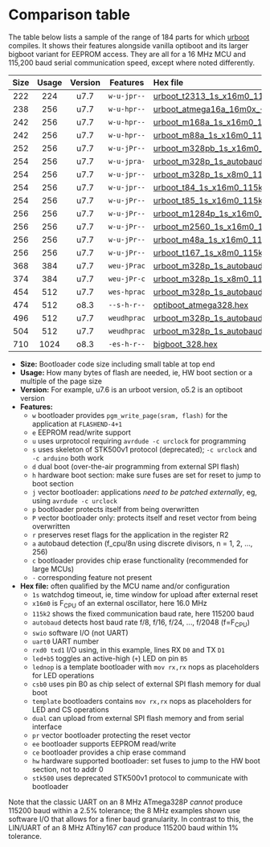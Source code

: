 # Comparison table

The table below lists a sample of the range of 184 parts for which
[urboot](https://github.com/stefanrueger/urboot/blob/main/README.md) compiles. It shows their
features alongside vanilla optiboot and its larger bigboot variant for EEPROM access. They are all
for a 16 MHz MCU and 115,200 baud serial communication speed, except where noted differently.


|Size|Usage|Version|Features|Hex file|
|:-:|:-:|:-:|:-:|:--|
|222|224|u7.7|`w-u-jpr--`|[urboot_t2313_1s_x16m0_115k2_uart0_rxd0_txd1_lednop.hex](https://raw.githubusercontent.com/stefanrueger/urboot.hex/main/mcus/attiny2313/watchdog_1_s/external_oscillator_x/16m000000_hz/+115k2_baud/uart0_rxd0_txd1/lednop/urboot_t2313_1s_x16m0_115k2_uart0_rxd0_txd1_lednop.hex)|
|238|256|u7.7|`w-u-hpr--`|[urboot_atmega16a_16m0x_+115k2_uart0_rxd0_txd1_lednop_fr_hw.hex](https://raw.githubusercontent.com/stefanrueger/urboot.hex/main/mcus/atmega16a/watchdog_1_s/external_oscillator_x/16m000000_hz/+115k2_baud/uart0_rxd0_txd1/lednop/urboot_m16a_1s_x16m0_115k2_uart0_rxd0_txd1_lednop_hw.hex)|
|242|256|u7.7|`w-u-hpr--`|[urboot_m168a_1s_x16m0_115k2_uart0_rxd0_txd1_lednop_hw.hex](https://raw.githubusercontent.com/stefanrueger/urboot.hex/main/mcus/atmega168a/watchdog_1_s/external_oscillator_x/16m000000_hz/+115k2_baud/uart0_rxd0_txd1/lednop/urboot_m168a_1s_x16m0_115k2_uart0_rxd0_txd1_lednop_hw.hex)|
|242|256|u7.7|`w-u-hpr--`|[urboot_m88a_1s_x16m0_115k2_uart0_rxd0_txd1_lednop_hw.hex](https://raw.githubusercontent.com/stefanrueger/urboot.hex/main/mcus/atmega88a/watchdog_1_s/external_oscillator_x/16m000000_hz/+115k2_baud/uart0_rxd0_txd1/lednop/urboot_m88a_1s_x16m0_115k2_uart0_rxd0_txd1_lednop_hw.hex)|
|252|256|u7.7|`w-u-jPr--`|[urboot_m328pb_1s_x16m0_115k2_uart1_rxb4_txb3_lednop.hex](https://raw.githubusercontent.com/stefanrueger/urboot.hex/main/mcus/atmega328pb/watchdog_1_s/external_oscillator_x/16m000000_hz/+115k2_baud/uart1_rxb4_txb3/lednop/urboot_m328pb_1s_x16m0_115k2_uart1_rxb4_txb3_lednop.hex)|
|254|256|u7.7|`w-u-jpra-`|[urboot_m328p_1s_autobaud_uart0_rxd0_txd1_led+b5.hex](https://raw.githubusercontent.com/stefanrueger/urboot.hex/main/boards/uno/atmega328p/watchdog_1_s/autobaud/uart0_rxd0_txd1/led+b5/urboot_m328p_1s_autobaud_uart0_rxd0_txd1_led+b5.hex)|
|254|256|u7.7|`w-u-jpr--`|[urboot_m328p_1s_x8m0_115k2_swio_rxd0_txd1_lednop.hex](https://raw.githubusercontent.com/stefanrueger/urboot.hex/main/mcus/atmega328p/watchdog_1_s/external_oscillator_x/+8m000000_hz/+115k2_baud/uart0_rxd0_txd1/lednop/urboot_m328p_1s_x8m0_115k2_swio_rxd0_txd1_lednop.hex)|
|254|256|u7.7|`w-u-jpr--`|[urboot_t84_1s_x16m0_115k2_swio_rxa3_txa2_lednop.hex](https://raw.githubusercontent.com/stefanrueger/urboot.hex/main/mcus/attiny84/watchdog_1_s/external_oscillator_x/16m000000_hz/+115k2_baud/swio_rxa3_txa2/lednop/urboot_t84_1s_x16m0_115k2_swio_rxa3_txa2_lednop.hex)|
|254|256|u7.7|`w-u-jPr--`|[urboot_t85_1s_x16m0_115k2_swio_rxb4_txb3_lednop.hex](https://raw.githubusercontent.com/stefanrueger/urboot.hex/main/mcus/attiny85/watchdog_1_s/external_oscillator_x/16m000000_hz/+115k2_baud/swio_rxb4_txb3/lednop/urboot_t85_1s_x16m0_115k2_swio_rxb4_txb3_lednop.hex)|
|256|256|u7.7|`w-u-jPr--`|[urboot_m1284p_1s_x16m0_115k2_uart0_rxd0_txd1_lednop.hex](https://raw.githubusercontent.com/stefanrueger/urboot.hex/main/mcus/atmega1284p/watchdog_1_s/external_oscillator_x/16m000000_hz/+115k2_baud/uart0_rxd0_txd1/lednop/urboot_m1284p_1s_x16m0_115k2_uart0_rxd0_txd1_lednop.hex)|
|256|256|u7.7|`w-u-jPr--`|[urboot_m2560_1s_x16m0_115k2_uart0_rxe0_txe1_lednop.hex](https://raw.githubusercontent.com/stefanrueger/urboot.hex/main/mcus/atmega2560/watchdog_1_s/external_oscillator_x/16m000000_hz/+115k2_baud/uart0_rxe0_txe1/lednop/urboot_m2560_1s_x16m0_115k2_uart0_rxe0_txe1_lednop.hex)|
|256|256|u7.7|`w-u-jPr--`|[urboot_m48a_1s_x16m0_115k2_uart0_rxd0_txd1_lednop.hex](https://raw.githubusercontent.com/stefanrueger/urboot.hex/main/mcus/atmega48a/watchdog_1_s/external_oscillator_x/16m000000_hz/+115k2_baud/uart0_rxd0_txd1/lednop/urboot_m48a_1s_x16m0_115k2_uart0_rxd0_txd1_lednop.hex)|
|256|256|u7.7|`w-u-jPr--`|[urboot_t167_1s_x8m0_115k2_uart0_rxa0_txa1_lednop.hex](https://raw.githubusercontent.com/stefanrueger/urboot.hex/main/mcus/attiny167/watchdog_1_s/external_oscillator_x/+8m000000_hz/+115k2_baud/uart0_rxa0_txa1/lednop/urboot_t167_1s_x8m0_115k2_uart0_rxa0_txa1_lednop.hex)|
|368|384|u7.7|`weu-jPrac`|[urboot_m328p_1s_autobaud_uart0_rxd0_txd1_lednop_pr_ee_ce.hex](https://raw.githubusercontent.com/stefanrueger/urboot.hex/main/mcus/atmega328p/watchdog_1_s/autobaud/uart0_rxd0_txd1/lednop/urboot_m328p_1s_autobaud_uart0_rxd0_txd1_lednop_pr_ee_ce.hex)|
|374|384|u7.7|`weu-jPr-c`|[urboot_m328p_1s_x8m0_115k2_swio_rxd0_txd1_lednop_pr_ee_ce.hex](https://raw.githubusercontent.com/stefanrueger/urboot.hex/main/mcus/atmega328p/watchdog_1_s/external_oscillator_x/+8m000000_hz/+115k2_baud/uart0_rxd0_txd1/lednop/urboot_m328p_1s_x8m0_115k2_swio_rxd0_txd1_lednop_pr_ee_ce.hex)|
|454|512|u7.7|`wes-hprac`|[urboot_m328p_1s_autobaud_uart0_rxd0_txd1_lednop_ee_ce_hw_stk500.hex](https://raw.githubusercontent.com/stefanrueger/urboot.hex/main/mcus/atmega328p/watchdog_1_s/autobaud/uart0_rxd0_txd1/lednop/urboot_m328p_1s_autobaud_uart0_rxd0_txd1_lednop_ee_ce_hw_stk500.hex)|
|474|512|o8.3|`--s-h-r--`|[optiboot_atmega328.hex](https://raw.githubusercontent.com/stefanrueger/urboot/main/src/all/optiboot_atmega328.hex)|
|496|512|u7.7|`weudhprac`|[urboot_m328p_1s_autobaud_uart0_rxd0_txd1_led+d5_csb0_dual_ee_ce_hw.hex](https://raw.githubusercontent.com/stefanrueger/urboot.hex/main/boards/urclockusb/atmega328p/watchdog_1_s/autobaud/uart0_rxd0_txd1/led+d5_csb0_dual/urboot_m328p_1s_autobaud_uart0_rxd0_txd1_led+d5_csb0_dual_ee_ce_hw.hex)|
|504|512|u7.7|`weudhprac`|[urboot_m328p_1s_autobaud_uart0_rxd0_txd1_template_dual_ee_ce_hw.hex](https://raw.githubusercontent.com/stefanrueger/urboot.hex/main/mcus/atmega328p/watchdog_1_s/autobaud/uart0_rxd0_txd1/template_dual/urboot_m328p_1s_autobaud_uart0_rxd0_txd1_template_dual_ee_ce_hw.hex)|
|710|1024|o8.3|`-es-h-r--`|[bigboot_328.hex](https://raw.githubusercontent.com/stefanrueger/urboot/main/src/all/bigboot_328.hex)|

- **Size:** Bootloader code size including small table at top end
- **Usage:** How many bytes of flash are needed, ie, HW boot section or a multiple of the page size
- **Version:** For example, u7.6 is an urboot version, o5.2 is an optiboot version
- **Features:**
  + `w` bootloader provides `pgm_write_page(sram, flash)` for the application at `FLASHEND-4+1`
  + `e` EEPROM read/write support
  + `u` uses urprotocol requiring `avrdude -c urclock` for programming
  + `s` uses skeleton of STK500v1 protocol (deprecated); `-c urclock` and `-c arduino` both work
  + `d` dual boot (over-the-air programming from external SPI flash)
  + `h` hardware boot section: make sure fuses are set for reset to jump to boot section
  + `j` vector bootloader: applications *need to be patched externally*, eg, using `avrdude -c urclock`
  + `p` bootloader protects itself from being overwritten
  + `P` vector bootloader only: protects itself and reset vector from being overwritten
  + `r` preserves reset flags for the application in the register R2
  + `a` autobaud detection (f_cpu/8n using discrete divisors, n = 1, 2, ..., 256)
  + `c` bootloader provides chip erase functionality (recommended for large MCUs)
  + `-` corresponding feature not present
- **Hex file:** often qualified by the MCU name and/or configuration
  + `1s` watchdog timeout, ie, time window for upload after external reset
  + `x16m0` is F<sub>CPU</sub> of an external oscillator, here 16.0 MHz
  + `115k2` shows the fixed communication baud rate, here 115200 baud
  + `autobaud` detects host baud rate f/8, f/16, f/24, ..., f/2048 (f=F<sub>CPU</sub>)
  + `swio` software I/O (not UART)
  + `uart0` UART number
  + `rxd0 txd1` I/O using, in this example, lines RX `D0` and TX `D1`
  + `led+b5` toggles an active-high (`+`) LED on pin `B5`
  + `lednop` is a template bootloader with `mov rx,rx` nops as placeholders for LED operations
  + `csb0` uses pin B0 as chip select of external SPI flash memory for dual boot
  + `template` bootloaders contains `mov rx,rx` nops as placeholders for LED and CS operations
  + `dual` can upload from external SPI flash memory and from serial interface
  + `pr` vector bootloader protecting the reset vector
  + `ee` bootloader supports EEPROM read/write
  + `ce` bootloader provides a chip erase command
  + `hw` hardware supported bootloader: set fuses to jump to the HW boot section, not to addr 0
  + `stk500` uses deprecated STK500v1 protocol to communicate with bootloader

Note that the classic UART on an 8 MHz ATmega328P *cannot* produce 115200 baud within a 2.5%
tolerance; the 8 MHz examples shown use software I/O that allows for a finer baud granularity. In
contrast to this, the LIN/UART of an 8 MHz ATtiny167 *can* produce 115200 baud within 1%
tolerance.
